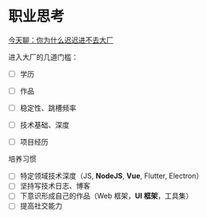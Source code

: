 # 职业思考

[今天聊：你为什么迟迟进不去大厂](https://juejin.im/post/5f0ffc7ce51d45346e6b5cc0)



进入大厂的几道门槛：

- [ ] 学历

- [ ] 作品
- [ ] 稳定性、跳槽频率
- [ ] 技术基础、深度
- [ ] 项目经历



培养习惯

- [ ] 特定领域技术深度（JS, **NodeJS**, **Vue**, Flutter, Electron）
- [ ] 坚持写技术日志、博客
- [ ] 下意识形成自己的作品（Web 框架，**UI 框架**，工具集）
- [ ] 提高社交能力